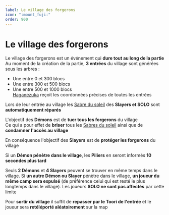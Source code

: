 ```yaml
---
label: Le village des forgerons
icon: ":mount_fuji:"
order: 900
---
```


# Le village des forgerons

Le village des forgerons est un événement qui **dure tout au long de la partie** <br>
Au moment de la création de la partie, **3 entrées** du village sont générées sous les arbres :
- Une entre 0 et 300 blocs
- Une entre 300 et 500 blocs
- Une entre 500 et 1000 blocs <br>
[Haganezuka](../roles/slayer/haganezuka) reçoit les coordonnées précises de toutes les entrées 

Lors de leur entrée au village les [Sabre du soleil](/demonslayer-uhc/divers/sabre) des **Slayers et SOLO** sont **automatiquement réparés**

L'objectif des **Démons** est de **tuer tous les forgerons** du village <br>
Ce qui a pour effet de **briser** tous les [Sabres du soleil](/demonslayer-uhc/divers/sabre) ainsi que de **condamner l'accès au village**

En conséquence l'objectif des **Slayers** est de **protéger les forgerons** du village

Si un **Démon pénètre dans le village**, les **Piliers** en seront informés **10 secondes plus tard**

Seuls **2 Démons** et **4 Slayers** peuvent se trouver en même temps dans le village. Si **un autre Démon ou Slayer** pénètre dans le village, **un joueur du même camp sera expulsé** (de préférence celui qui est resté le plus longtemps dans le village). Les joueurs **SOLO ne sont pas affectés** par cette limite

Pour **sortir du village** il suffit de **repasser par le Toori de l'entrée** et le joueur sera **retéléporté aléatoirement** sur la map
